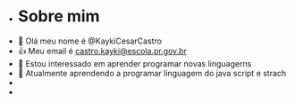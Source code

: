 - # Sobre mim
- 👋 Olá meu nome é @KaykiCesarCastro
- 👍 Meu email é castro.kayki@escola.pr.gov.br
- 👀 Estou interessado em aprender programar novas linguagerns
- 🌱 Atualmente aprendendo a programar linguagem do java script e strach
-
-

<!---
KaykiCesarCastro/KaykiCesarCastro is a ✨ special ✨ repository because its `README.md` (this file) appears on your GitHub profile.
You can click the Preview link to take a look at your changes.
--->
